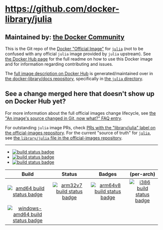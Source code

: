 # https://github.com/docker-library/julia

## Maintained by: [the Docker Community](https://github.com/docker-library/julia)

This is the Git repo of the [Docker "Official Image"](https://github.com/docker-library/official-images#what-are-official-images) for [`julia`](https://hub.docker.com/_/julia/) (not to be confused with any official `julia` image provided by `julia` upstream). See [the Docker Hub page](https://hub.docker.com/_/julia/) for the full readme on how to use this Docker image and for information regarding contributing and issues.

The [full image description on Docker Hub](https://hub.docker.com/_/julia/) is generated/maintained over in [the docker-library/docs repository](https://github.com/docker-library/docs), specifically in [the `julia` directory](https://github.com/docker-library/docs/tree/master/julia).

## See a change merged here that doesn't show up on Docker Hub yet?

For more information about the full official images change lifecycle, see [the "An image's source changed in Git, now what?" FAQ entry](https://github.com/docker-library/faq#an-images-source-changed-in-git-now-what).

For outstanding `julia` image PRs, check [PRs with the "library/julia" label on the official-images repository](https://github.com/docker-library/official-images/labels/library%2Fjulia). For the current "source of truth" for [`julia`](https://hub.docker.com/_/julia/), see [the `library/julia` file in the official-images repository](https://github.com/docker-library/official-images/blob/master/library/julia).

---

-	[![build status badge](https://img.shields.io/travis/docker-library/julia/master.svg?label=Travis%20CI)](https://travis-ci.org/docker-library/julia/branches)
-	[![build status badge](https://img.shields.io/appveyor/ci/docker-library/julia/master.svg?label=AppVeyor)](https://ci.appveyor.com/project/docker-library/julia)
-	[![build status badge](https://img.shields.io/jenkins/s/https/doi-janky.infosiftr.net/job/update.sh/job/julia.svg?label=Automated%20update.sh)](https://doi-janky.infosiftr.net/job/update.sh/job/julia)

| Build | Status | Badges | (per-arch) |
|:-:|:-:|:-:|:-:|
| [![amd64 build status badge](https://img.shields.io/jenkins/s/https/doi-janky.infosiftr.net/job/multiarch/job/amd64/job/julia.svg?label=amd64)](https://doi-janky.infosiftr.net/job/multiarch/job/amd64/job/julia) | [![arm32v7 build status badge](https://img.shields.io/jenkins/s/https/doi-janky.infosiftr.net/job/multiarch/job/arm32v7/job/julia.svg?label=arm32v7)](https://doi-janky.infosiftr.net/job/multiarch/job/arm32v7/job/julia) | [![arm64v8 build status badge](https://img.shields.io/jenkins/s/https/doi-janky.infosiftr.net/job/multiarch/job/arm64v8/job/julia.svg?label=arm64v8)](https://doi-janky.infosiftr.net/job/multiarch/job/arm64v8/job/julia) | [![i386 build status badge](https://img.shields.io/jenkins/s/https/doi-janky.infosiftr.net/job/multiarch/job/i386/job/julia.svg?label=i386)](https://doi-janky.infosiftr.net/job/multiarch/job/i386/job/julia) |
| [![windows-amd64 build status badge](https://img.shields.io/jenkins/s/https/doi-janky.infosiftr.net/job/multiarch/job/windows-amd64/job/julia.svg?label=windows-amd64)](https://doi-janky.infosiftr.net/job/multiarch/job/windows-amd64/job/julia) |

<!-- THIS FILE IS GENERATED BY https://github.com/docker-library/docs/blob/master/generate-repo-stub-readme.sh -->
